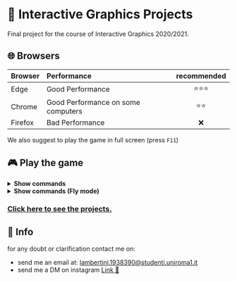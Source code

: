 # 👾 Interactive Graphics Projects

Final project for the course of Interactive Graphics 2020/2021.

## 🌐 Browsers

|Browser|Performance|recommended|
|:---|:---|:---:|
|Edge|Good Performance|⭐⭐⭐|
|Chrome|Good Performance on some computers|⭐⭐|
|Firefox|Bad Performance|❌|

We also suggest to play the game in full screen (press `F11`)

## 🎮 Play the game

<details><summary><b>Show commands</b></summary>

- `W` `A` `S` `D`: directional movement
- `SPACE`: jump
- `SHIFT`: run
- `Mouse`: move the camera
- `ESC`: pause

</details>

<details><summary><b>Show commands (Fly mode)</b></summary>

- `W` `A` `S` `D`: directional movement
- `SPACE`: go up
- `SHIFT`: go down
- `Mouse`: move the camera
- `ESC`: pause

</details>

### [Click here to see the projects.](https://lambertinialessandro.github.io/IG-Homeworks_FinalProject/)

## 🙋 Info

for any doubt or clarification contact me on:

-   send me an email at: lambertini.1938390@studenti.uniroma1.it
-   send me a DM on instagram [Link 🔗](https://www.instagram.com/lambertinialessandro/)
